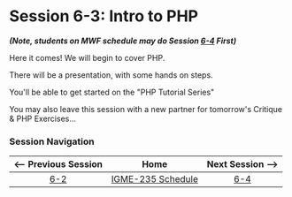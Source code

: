 # Session 6-3: Intro to PHP
***(Note, students on MWF schedule may do Session [6-4](6-4.md) First)***

Here it comes!  We will begin to cover PHP.

There will be a presentation, with some hands on steps.

You'll be able to get started on the "PHP Tutorial Series"

You may also leave this session with a new partner for tomorrow's Critique & PHP Exercises...

### Session Navigation

| <-- Previous Session |               Home                  | Next Session --> |
|:--------------------:|:-----------------------------------:|:----------------:|
|  [6-2](6-2.md)       | [IGME-235 Schedule](../schedule.md) |   [6-4](6-4.md)  |
